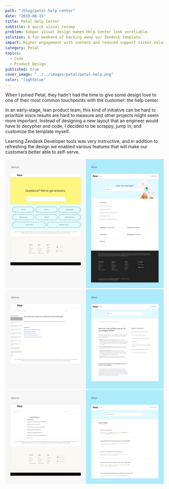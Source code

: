 ```yaml
---
path: "/blog/petal-help-center"
date: "2019-08-15"
title: Petal Help Center
subtitle: A quick visual revamp
problem: Subpar visual design makes Help Center look unreliable.
solution: A fun weekend of hacking away our Zendesk template.
impact: Higher engagement with content and reduced support ticket volumes.
category: Petal
topics:
  - Code
  - Product Design
published: true
cover_image: "../../images/petal/petal-help.png"
color: "lightblue"
---
```


When I joined Petal, they hadn't had the time to give some design love to one of their most common touchpoints with the customer: the help center.

In an early-stage, lean product team, this kind of initiative can be hard to prioritize since results are hard to measure and other projects might seem more important. Instead of designing a new layout that an engineer would have to decypher and code, I decided to be scrappy, jump in, and customize the template myself.

Learning Zendesk Developer tools was very instructive, and in addition to refreshing the design we enabled various features that will make our customers better able to self-serve.

![](../../images/petal/help-before-after-a.png)
![](../../images/petal/help-before-after-b.png)
![](../../images/petal/help-before-after-c.png)
